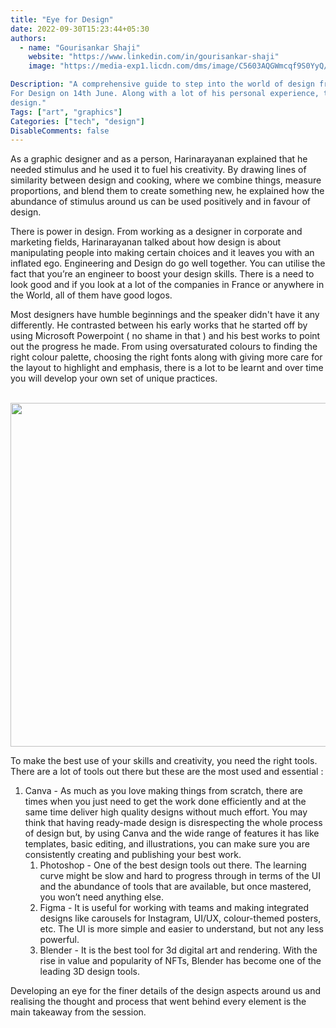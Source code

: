 ```yaml
---
title: "Eye for Design"
date: 2022-09-30T15:23:44+05:30
authors:
  - name: "Gourisankar Shaji"
    website: "https://www.linkedin.com/in/gourisankar-shaji"
    image: "https://media-exp1.licdn.com/dms/image/C5603AQGWmcqf9S0YyQ/profile-displayphoto-shrink_400_400/0/1599631765680?e=1669852800&v=beta&t=-fh3U5x77Fiq4Eg79RqCqGJL6ThCZnSoKifVD3eadlo"

Description: "A comprehensive guide to step into the world of design from Harinarayanan Shaji who took the session Eye
For Design on 14th June. Along with a lot of his personal experience, this article also gives a peek into the scope of
design."
Tags: ["art", "graphics"]
Categories: ["tech", "design"]
DisableComments: false
---
```


As a graphic designer and as a person, Harinarayanan explained that he needed stimulus and he used it to fuel his
creativity. By drawing lines of similarity between design and cooking, where we combine things, measure proportions, and
blend them to create something new, he explained how the abundance of stimulus around us can be used positively and in
favour of design.

There is power in design. From working as a designer in corporate and marketing fields, Harinarayanan talked about how
design is about manipulating people into making certain choices and it leaves you with an inflated ego. Engineering and
Design do go well together. You can utilise the fact that you’re an engineer to boost your design skills. There is a
need to look good and if you look at a lot of the companies in France or anywhere in the World, all of them have good
logos.

Most designers have humble beginnings and the speaker didn't have it any differently. He contrasted between his early
works that he started off by using Microsoft Powerpoint ( no shame in that ) and his best works to point out the
progress he made. From using oversaturated colours to finding the right colour palette, choosing the right fonts along
with giving more care for the layout to highlight and emphasis, there is a lot to be learnt and over time you will
develop your own set of unique practices.

<br>
   <img src="/images/scope-of-design/image1.jpg" width="550" height="auto">
<br>

To make the best use of your skills and creativity, you need the right tools. There are a lot of tools out there but
these are the most used and essential :

1. Canva - As much as you love making things from scratch, there are times when you just need to get the work done
   efficiently and at the same time deliver high quality designs without much effort. You may think that having
   ready-made design is disrespecting the whole process of design but, by using Canva and the wide range of features it
   has like templates, basic editing, and illustrations, you can make sure you are consistently creating and publishing
   your best work.
   1. Photoshop - One of the best design tools out there. The learning curve might be slow and hard to progress through in
      terms of the UI and the abundance of tools that are available, but once mastered, you won’t need anything else.
   2. Figma - It is useful for working with teams and making integrated designs like carousels for Instagram, UI/UX,
      colour-themed posters, etc. The UI is more simple and easier to understand, but not any less powerful.
   3. Blender - It is the best tool for 3d digital art and rendering. With the rise in value and popularity of NFTs,
      Blender has become one of the leading 3D design tools.

Developing an eye for the finer details of the design aspects around us and realising the thought and process that went
behind every element is the main takeaway from the session.
